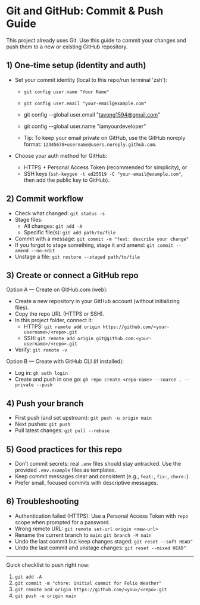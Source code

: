 # Git and GitHub: Commit & Push Guide

This project already uses Git. Use this guide to commit your changes and push them to a new or existing GitHub repository.

## 1) One‑time setup (identity and auth)

- Set your commit identity (local to this repo/run terminal 'zsh'):

  - `git config user.name "Your Name"`
  - `git config user.email "your-email@example.com"`
  - git config --global user.email "tavong1594@gmail.com"
  - git config --global user.name "iamyourdeveloper"

  - Tip: To keep your email private on GitHub, use the GitHub noreply format: `12345678+username@users.noreply.github.com`.

- Choose your auth method for GitHub:
  - HTTPS + Personal Access Token (recommended for simplicity), or
  - SSH keys (`ssh-keygen -t ed25519 -C "your-email@example.com"`, then add the public key to GitHub).

## 2) Commit workflow

- Check what changed: `git status -s`
- Stage files:
  - All changes: `git add -A`
  - Specific file(s): `git add path/to/file`
- Commit with a message: `git commit -m "feat: describe your change"`
- If you forgot to stage something, stage it and amend: `git commit --amend --no-edit`
- Unstage a file: `git restore --staged path/to/file`

## 3) Create or connect a GitHub repo

Option A — Create on GitHub.com (web):

- Create a new repository in your GitHub account (without initializing files).
- Copy the repo URL (HTTPS or SSH).
- In this project folder, connect it:
  - HTTPS: `git remote add origin https://github.com/<your-username>/<repo>.git`
  - SSH: `git remote add origin git@github.com:<your-username>/<repo>.git`
- Verify: `git remote -v`

Option B — Create with GitHub CLI (if installed):

- Log in: `gh auth login`
- Create and push in one go: `gh repo create <repo-name> --source . --private --push`

## 4) Push your branch

- First push (and set upstream): `git push -u origin main`
- Next pushes: `git push`
- Pull latest changes: `git pull --rebase`

## 5) Good practices for this repo

- Don’t commit secrets: real `.env` files should stay untracked. Use the provided `.env.example` files as templates.
- Keep commit messages clear and consistent (e.g., `feat:`, `fix:`, `chore:`).
- Prefer small, focused commits with descriptive messages.

## 6) Troubleshooting

- Authentication failed (HTTPS): Use a Personal Access Token with `repo` scope when prompted for a password.
- Wrong remote URL: `git remote set-url origin <new-url>`
- Rename the current branch to `main`: `git branch -M main`
- Undo the last commit but keep changes staged: `git reset --soft HEAD^`
- Undo the last commit and unstage changes: `git reset --mixed HEAD^`

---

Quick checklist to push right now:

1. `git add -A`
2. `git commit -m "chore: initial commit for Folio Weather"`
3. `git remote add origin https://github.com/<you>/<repo>.git`
4. `git push -u origin main`
